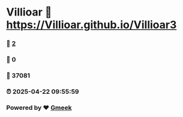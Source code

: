 # Villioar :link: https://Villioar.github.io/Villioar3 
### :page_facing_up: [2](https://Villioar.github.io/Villioar3/tag.html) 
### :speech_balloon: 0 
### :hibiscus: 37081 
### :alarm_clock: 2025-04-22 09:55:59 
### Powered by :heart: [Gmeek](https://github.com/Meekdai/Gmeek)
